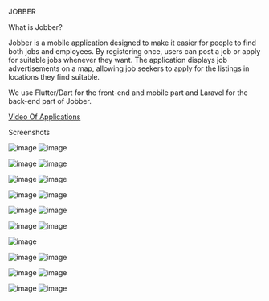 JOBBER

What is Jobber?

 Jobber is a mobile application designed to make it easier for people to find both jobs and 
employees. By registering once, users can post a job or apply for suitable jobs whenever they 
want. The application displays job advertisements on a map, allowing job seekers to apply for 
the listings in locations they find suitable.

 We use Flutter/Dart for the front-end and mobile part and Laravel for the back-end part of Jobber.
 
 [Video Of Applications](https://youtu.be/C3D881L8bXY)
 
 
 Screenshots
 
![image](https://github.com/canucar7/jobber/blob/main/assets/ss_2/home_page.png) ![image](https://github.com/canucar7/jobber/blob/main/assets/ss_2/home_page_2.png)

![image](https://github.com/canucar7/jobber/blob/main/assets/ss_2/profile_page.png) ![image](https://github.com/canucar7/jobber/blob/main/assets/ss_2/profile_page_2.png)

![image](https://github.com/canucar7/jobber/blob/main/assets/ss_2/select_address.png) ![image](https://github.com/canucar7/jobber/blob/main/assets/ss_2/select_address_2.png)

![image](https://github.com/canucar7/jobber/blob/main/assets/ss_2/create_post.png) ![image](https://github.com/canucar7/jobber/blob/main/assets/ss_2/create_post_2.png)

![image](https://github.com/canucar7/jobber/blob/main/assets/ss_2/post_detail.png) ![image](https://github.com/canucar7/jobber/blob/main/assets/ss_2/post_detail_2.png)

![image](https://github.com/canucar7/jobber/blob/main/assets/ss_2/applied_posts.png) ![image](https://github.com/canucar7/jobber/blob/main/assets/ss_2/my_posts.png)

![image](https://github.com/canucar7/jobber/blob/main/assets/ss_2/applications.png)

![image](https://github.com/canucar7/jobber/blob/main/assets/ss_2/user_detail.png) ![image](https://github.com/canucar7/jobber/blob/main/assets/ss_2/user_detail_2.png)

![image](https://github.com/canucar7/jobber/blob/main/assets/ss_2/company_detail.png) ![image](https://github.com/canucar7/jobber/blob/main/assets/ss_2/company_detail_2.png)

![image](https://github.com/canucar7/jobber/blob/main/assets/ss_2/message_real.png) ![image](https://github.com/canucar7/jobber/blob/main/assets/ss_2/message_real_2.png)


